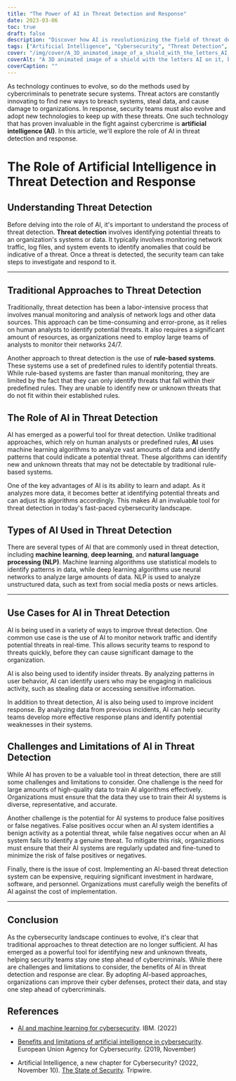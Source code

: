 ```yaml
---
title: "The Power of AI in Threat Detection and Response"
date: 2023-03-06
toc: true
draft: false
description: "Discover how AI is revolutionizing the field of threat detection and response, and the challenges and limitations it presents."
tags: ["Artificial Intelligence", "Cybersecurity", "Threat Detection", "Threat Response", "Machine Learning", "Deep Learning", "Natural Language Processing", "AI Algorithms", "Network Security", "Data Security", "Cyber Defense", "Incident Response", "Insider Threats", "Security Teams", "Real-Time Monitoring", "Rule-Based Systems", "Cybercrime", "Vulnerabilities", "Adaptive Security", "Cyber Resilience"]
cover: "/img/cover/A_3D_animated_image_of_a_shield_with_the_letters_AI_on_it.png"
coverAlt: "A 3D animated image of a shield with the letters AI on it, blocking incoming arrows symbolizing cyber threats."
coverCaption: ""
---
```


As technology continues to evolve, so do the methods used by cybercriminals to penetrate secure systems. Threat actors are constantly innovating to find new ways to breach systems, steal data, and cause damage to organizations. In response, security teams must also evolve and adopt new technologies to keep up with these threats. One such technology that has proven invaluable in the fight against cybercrime is **artificial intelligence (AI)**. In this article, we'll explore the role of AI in threat detection and response.
# The Role of Artificial Intelligence in Threat Detection and Response

## Understanding Threat Detection

Before delving into the role of AI, it's important to understand the process of threat detection. **Threat detection** involves identifying potential threats to an organization's systems or data. It typically involves monitoring network traffic, log files, and system events to identify anomalies that could be indicative of a threat. Once a threat is detected, the security team can take steps to investigate and respond to it.

____

## Traditional Approaches to Threat Detection

Traditionally, threat detection has been a labor-intensive process that involves manual monitoring and analysis of network logs and other data sources. This approach can be time-consuming and error-prone, as it relies on human analysts to identify potential threats. It also requires a significant amount of resources, as organizations need to employ large teams of analysts to monitor their networks 24/7.

Another approach to threat detection is the use of **rule-based systems**. These systems use a set of predefined rules to identify potential threats. While rule-based systems are faster than manual monitoring, they are limited by the fact that they can only identify threats that fall within their predefined rules. They are unable to identify new or unknown threats that do not fit within their established rules.

## The Role of AI in Threat Detection

AI has emerged as a powerful tool for threat detection. Unlike traditional approaches, which rely on human analysts or predefined rules, **AI** uses machine learning algorithms to analyze vast amounts of data and identify patterns that could indicate a potential threat. These algorithms can identify new and unknown threats that may not be detectable by traditional rule-based systems.

One of the key advantages of AI is its ability to learn and adapt. As it analyzes more data, it becomes better at identifying potential threats and can adjust its algorithms accordingly. This makes AI an invaluable tool for threat detection in today's fast-paced cybersecurity landscape.

## Types of AI Used in Threat Detection

There are several types of AI that are commonly used in threat detection, including **machine learning**, **deep learning**, and **natural language processing (NLP)**. Machine learning algorithms use statistical models to identify patterns in data, while deep learning algorithms use neural networks to analyze large amounts of data. NLP is used to analyze unstructured data, such as text from social media posts or news articles.

_____

## Use Cases for AI in Threat Detection

AI is being used in a variety of ways to improve threat detection. One common use case is the use of AI to monitor network traffic and identify potential threats in real-time. This allows security teams to respond to threats quickly, before they can cause significant damage to the organization.

AI is also being used to identify insider threats. By analyzing patterns in user behavior, AI can identify users who may be engaging in malicious activity, such as stealing data or accessing sensitive information.

In addition to threat detection, AI is also being used to improve incident response. By analyzing data from previous incidents, AI can help security teams develop more effective response plans and identify potential weaknesses in their systems.

## Challenges and Limitations of AI in Threat Detection

While AI has proven to be a valuable tool in threat detection, there are still some challenges and limitations to consider. One challenge is the need for large amounts of high-quality data to train AI algorithms effectively. Organizations must ensure that the data they use to train their AI systems is diverse, representative, and accurate.

Another challenge is the potential for AI systems to produce false positives or false negatives. False positives occur when an AI system identifies a benign activity as a potential threat, while false negatives occur when an AI system fails to identify a genuine threat. To mitigate this risk, organizations must ensure that their AI systems are regularly updated and fine-tuned to minimize the risk of false positives or negatives.

Finally, there is the issue of cost. Implementing an AI-based threat detection system can be expensive, requiring significant investment in hardware, software, and personnel. Organizations must carefully weigh the benefits of AI against the cost of implementation.

_____

## Conclusion

As the cybersecurity landscape continues to evolve, it's clear that traditional approaches to threat detection are no longer sufficient. AI has emerged as a powerful tool for identifying new and unknown threats, helping security teams stay one step ahead of cybercriminals. While there are challenges and limitations to consider, the benefits of AI in threat detection and response are clear. By adopting AI-based approaches, organizations can improve their cyber defenses, protect their data, and stay one step ahead of cybercriminals.

## References
- [AI and machine learning for cybersecurity](https://www.ibm.com/security/artificial-intelligence). IBM. (2022)

- [Benefits and limitations of artificial intelligence in cybersecurity](https://www.enisa.europa.eu/topics/artificial-intelligence-and-cybersecurity/benefits-and-limitations). European Union Agency for Cybersecurity. (2019, November)

- Artificial Intelligence, a new chapter for Cybersecurity? (2022, November 10). [The State of Security](https://www.tripwire.com/state-of-security/artificial-intelligence-new-chapter-cybersecurity). Tripwire.

